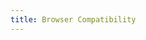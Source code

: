 ```yaml
---
title: Browser Compatibility
---
```


<!--
- can-i-use
- why one must check for compatibility of different features
-->